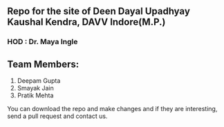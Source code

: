 ## Repo for the site of Deen Dayal Upadhyay Kaushal Kendra, DAVV Indore(M.P.)

### HOD : Dr. Maya Ingle

## Team Members:

1. Deepam Gupta
2. Smayak Jain
3. Pratik Mehta

You can download the repo and make changes and if they are interesting, send a pull request and contact us.

